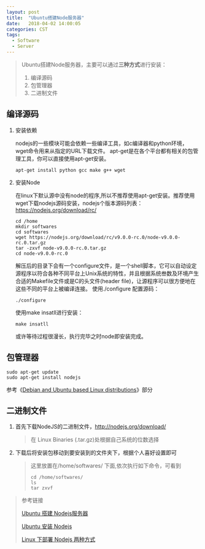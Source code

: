 ```yaml
---
layout: post
title:  "Ubuntu搭建Node服务器"
date:   2018-04-02 14:00:05
categories: CST
tags:
  - Software
  - Server
---
```


> Ubuntu搭建Node服务器，主要可以通过**三种方式**进行安装：
>
> 1. 编译源码
> 2. 包管理器
> 3. 二进制文件

## 编译源码

1. 安装依赖

   nodejs的一些模块可能会依赖一些编译工具，如c编译器和python环境，wget命令用来从指定的URL下载文件。
   apt-get是在各个平台都有相关的包管理工具，你可以直接使用apt-get安装。

   ```
   apt-get install python gcc make g++ wget
   ```

2. 安装Node

   在linux下默认源中没有node的程序,所以不推荐使用apt-get安装。推荐使用wget下载nodejs源码安装，nodejs个版本源码列表：<https://nodejs.org/download/rc/>

   ```
   cd /home
   mkdir softwares  
   cd softwares 
   wget https://nodejs.org/download/rc/v9.0.0-rc.0/node-v9.0.0-rc.0.tar.gz   
   tar -zxvf node-v9.0.0-rc.0.tar.gz     
   cd node-v9.0.0-rc.0
   ```

   解压后的目录下会有一个configure文件，是一个shell脚本，它可以自动设定源程序以符合各种不同平台上Unix系统的特性，并且根据系统叁数及环境产生合适的Makefile文件或是C的头文件(header file)，让源程序可以很方便地在这些不同的平台上被编译连接。 
   使用./configure 配置源码：

   ```
   ./configure
   ```

   使用make insatll进行安装：

   ```
   make insatll
   ```

   或许等待过程很漫长，执行完毕之时node即安装完成。

## 包管理器

```
sudo apt-get update
sudo apt-get install nodejs
```

参考《[Debian and Ubuntu based Linux distributions](https://nodejs.org/en/download/package-manager/#debian-and-ubuntu-based-linux-distributions)》部分

## 二进制文件

1. 首先下载NodeJS的二进制文件，<http://nodejs.org/download/>

   > 在 Linux Binaries (.tar.gz)处根据自己系统的位数选择

2. 下载后将安装包移动到要安装到的文件夹下，根据个人喜好设置即可

   >  这里放置在/home/softwares/ 下面,依次执行如下命令，可看到 
   >
   > ```
   > cd /home/softwares/
   > ls
   > tar zxvf 
   > ```



> 参考链接
>
> [Ubuntu 搭建 Nodejs服务器](https://segmentfault.com/a/1190000012322221) 
>
> [Ubuntu 安装 Nodejs](https://segmentfault.com/a/1190000008653668) 
>
> [Linux 下部署 Nodejs 两种方式](http://www.cnblogs.com/dubaokun/p/3558848.html)  